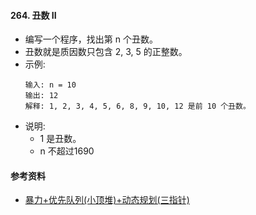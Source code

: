 #### 264. 丑数 II
- 编写一个程序，找出第 n 个丑数。
- 丑数就是质因数只包含 2, 3, 5 的正整数。
- 示例:
    ```
    输入: n = 10
    输出: 12
    解释: 1, 2, 3, 4, 5, 6, 8, 9, 10, 12 是前 10 个丑数。
    ```
- 说明:  
  - 1 是丑数。
  - n 不超过1690

#### 参考资料
- [暴力+优先队列(小顶堆)+动态规划(三指针)](https://leetcode-cn.com/problems/ugly-number-ii/solution/bao-li-you-xian-dui-lie-xiao-ding-dui-dong-tai-gui/)